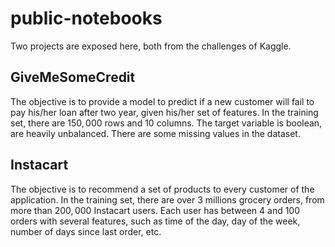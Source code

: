 # public-notebooks

Two projects are exposed here, both from the challenges of Kaggle.

## GiveMeSomeCredit

The objective is to provide a model to predict if a new customer will fail to pay his/her loan after two year, given his/her set of features.
In the training set, there are $150,000$ rows and $10$ columns. The target variable is boolean, are heavily unbalanced. There are some missing values in the dataset.

## Instacart

The objective is to recommend a set of products to every customer of the application.
In the training set, there are over $3$ millions grocery orders, from more than $200,000$ Instacart users. Each user has between $4$ and $100$ orders with several features, such as time of the day, day of the week, number of days since last order, etc.
